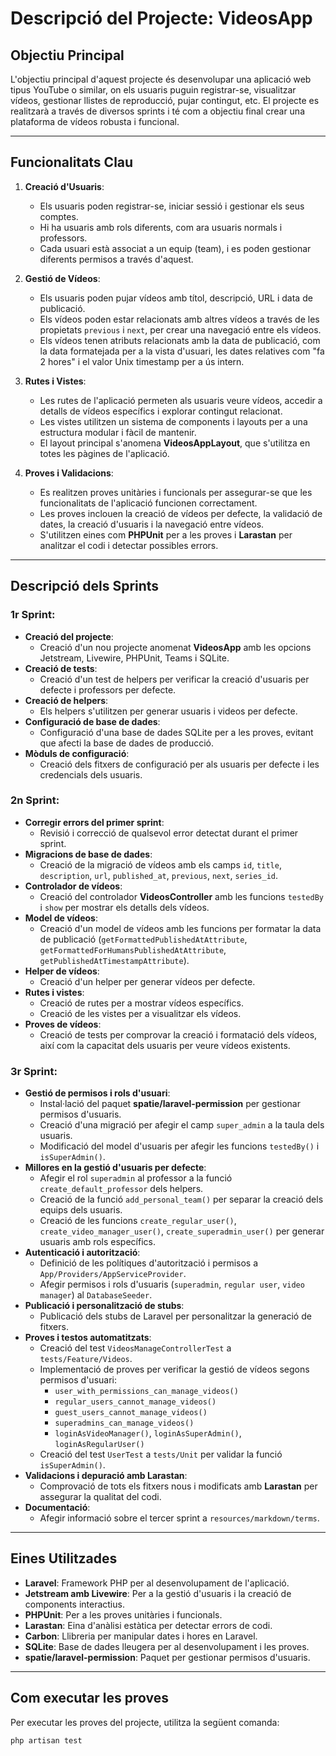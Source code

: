 # Descripció del Projecte: **VideosApp**

## Objectiu Principal

L'objectiu principal d'aquest projecte és desenvolupar una aplicació web tipus YouTube o similar, on els usuaris puguin registrar-se, visualitzar vídeos, gestionar llistes de reproducció, pujar contingut, etc. El projecte es realitzarà a través de diversos sprints i té com a objectiu final crear una plataforma de vídeos robusta i funcional.

---

## Funcionalitats Clau

1. **Creació d'Usuaris**:
    - Els usuaris poden registrar-se, iniciar sessió i gestionar els seus comptes.
    - Hi ha usuaris amb rols diferents, com ara usuaris normals i professors.
    - Cada usuari està associat a un equip (team), i es poden gestionar diferents permisos a través d'aquest.

2. **Gestió de Vídeos**:
    - Els usuaris poden pujar vídeos amb títol, descripció, URL i data de publicació.
    - Els vídeos poden estar relacionats amb altres vídeos a través de les propietats `previous` i `next`, per crear una navegació entre els vídeos.
    - Els vídeos tenen atributs relacionats amb la data de publicació, com la data formatejada per a la vista d'usuari, les dates relatives com "fa 2 hores" i el valor Unix timestamp per a ús intern.

3. **Rutes i Vistes**:
    - Les rutes de l'aplicació permeten als usuaris veure vídeos, accedir a detalls de vídeos específics i explorar contingut relacionat.
    - Les vistes utilitzen un sistema de components i layouts per a una estructura modular i fàcil de mantenir.
    - El layout principal s'anomena **VideosAppLayout**, que s'utilitza en totes les pàgines de l'aplicació.

4. **Proves i Validacions**:
    - Es realitzen proves unitàries i funcionals per assegurar-se que les funcionalitats de l'aplicació funcionen correctament.
    - Les proves inclouen la creació de vídeos per defecte, la validació de dates, la creació d'usuaris i la navegació entre vídeos.
    - S'utilitzen eines com **PHPUnit** per a les proves i **Larastan** per analitzar el codi i detectar possibles errors.

---

## Descripció dels Sprints

### 1r Sprint:
- **Creació del projecte**:
    - Creació d'un nou projecte anomenat **VideosApp** amb les opcions Jetstream, Livewire, PHPUnit, Teams i SQLite.
- **Creació de tests**:
    - Creació d'un test de helpers per verificar la creació d'usuaris per defecte i professors per defecte.
- **Creació de helpers**:
    - Els helpers s'utilitzen per generar usuaris i videos per defecte.
- **Configuració de base de dades**:
    - Configuració d'una base de dades SQLite per a les proves, evitant que afecti la base de dades de producció.
- **Mòduls de configuració**:
    - Creació dels fitxers de configuració per als usuaris per defecte i les credencials dels usuaris.

### 2n Sprint:
- **Corregir errors del primer sprint**:
    - Revisió i correcció de qualsevol error detectat durant el primer sprint.
- **Migracions de base de dades**:
    - Creació de la migració de vídeos amb els camps `id`, `title`, `description`, `url`, `published_at`, `previous`, `next`, `series_id`.
- **Controlador de vídeos**:
    - Creació del controlador **VideosController** amb les funcions `testedBy` i `show` per mostrar els detalls dels vídeos.
- **Model de vídeos**:
    - Creació d'un model de vídeos amb les funcions per formatar la data de publicació (`getFormattedPublishedAtAttribute`, `getFormattedForHumansPublishedAtAttribute`, `getPublishedAtTimestampAttribute`).
- **Helper de vídeos**:
    - Creació d'un helper per generar vídeos per defecte.
- **Rutes i vistes**:
    - Creació de rutes per a mostrar vídeos específics.
    - Creació de les vistes per a visualitzar els vídeos.
- **Proves de vídeos**:
    - Creació de tests per comprovar la creació i formatació dels vídeos, així com la capacitat dels usuaris per veure vídeos existents.

### 3r Sprint:
- **Gestió de permisos i rols d'usuari**:
    - Instal·lació del paquet **spatie/laravel-permission** per gestionar permisos d'usuaris.
    - Creació d'una migració per afegir el camp `super_admin` a la taula dels usuaris.
    - Modificació del model d'usuaris per afegir les funcions `testedBy()` i `isSuperAdmin()`.
- **Millores en la gestió d'usuaris per defecte**:
    - Afegir el rol `superadmin` al professor a la funció `create_default_professor` dels helpers.
    - Creació de la funció `add_personal_team()` per separar la creació dels equips dels usuaris.
    - Creació de les funcions `create_regular_user()`, `create_video_manager_user()`, `create_superadmin_user()` per generar usuaris amb rols específics.
- **Autenticació i autorització**:
    - Definició de les polítiques d'autorització i permisos a `App/Providers/AppServiceProvider`.
    - Afegir permisos i rols d'usuaris (`superadmin`, `regular user`, `video manager`) al `DatabaseSeeder`.
- **Publicació i personalització de stubs**:
    - Publicació dels stubs de Laravel per personalitzar la generació de fitxers.
- **Proves i testos automatitzats**:
    - Creació del test `VideosManageControllerTest` a `tests/Feature/Videos`.
    - Implementació de proves per verificar la gestió de vídeos segons permisos d'usuari:
        - `user_with_permissions_can_manage_videos()`
        - `regular_users_cannot_manage_videos()`
        - `guest_users_cannot_manage_videos()`
        - `superadmins_can_manage_videos()`
        - `loginAsVideoManager()`, `loginAsSuperAdmin()`, `loginAsRegularUser()`
    - Creació del test `UserTest` a `tests/Unit` per validar la funció `isSuperAdmin()`.
- **Validacions i depuració amb Larastan**:
    - Comprovació de tots els fitxers nous i modificats amb **Larastan** per assegurar la qualitat del codi.
- **Documentació**:
    - Afegir informació sobre el tercer sprint a `resources/markdown/terms`.

---

## Eines Utilitzades

- **Laravel**: Framework PHP per al desenvolupament de l'aplicació.
- **Jetstream amb Livewire**: Per a la gestió d'usuaris i la creació de components interactius.
- **PHPUnit**: Per a les proves unitàries i funcionals.
- **Larastan**: Eina d'anàlisi estàtica per detectar errors de codi.
- **Carbon**: Llibreria per manipular dates i hores en Laravel.
- **SQLite**: Base de dades lleugera per al desenvolupament i les proves.
- **spatie/laravel-permission**: Paquet per gestionar permisos d'usuaris.

---

## Com executar les proves

Per executar les proves del projecte, utilitza la següent comanda:

```bash
php artisan test
```

